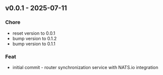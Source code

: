 

<a name="v0.0.1"></a>
## v0.0.1 - 2025-07-11


### Chore
- reset version to 0.0.1
- bump version to 0.1.2
- bump version to 0.1.1

### Feat
- initial commit - router synchronization service with NATS.io integration

